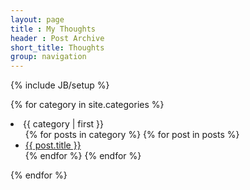 ```yaml
---
layout: page
title : My Thoughts
header : Post Archive
short_title: Thoughts
group: navigation
---
```

{% include JB/setup %}

{% for category in site.categories %}
  <li><a name="{{ category | first }}">{{ category | first }}</a>
    <ul>
    {% for posts in category %}
      {% for post in posts %}
        <li><a href="{{ post.url }}">{{ post.title }}</a></li>
      {% endfor %}
    {% endfor %}
    </ul>
  </li>
{% endfor %}